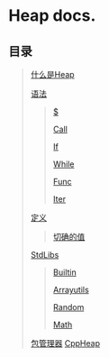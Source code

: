 # Heap docs.

## 目录
> [什么是Heap](What_Is_Heap.md)
>
> [语法](grammar/index.md)
> 
> > [\$](grammar/replace.md)
> >
> > [Call](grammar/call.md)
> > 
> > [If](grammar/if.md)
> > 
> > [While](grammar/while.md)
> > 
> > [Func](grammar/func.md)
> >
> > [Iter](grammar/iter.md)
>
> [定义](define/index.md)
> > [切确的值](define/value.md)
>
> [StdLibs](stdlibs/index.md)
> > [Builtin](stdlibs/builtin/index.md)
> >
> > [Arrayutils](stdlibs/arrayutils/index.md)
> > 
> > [Random](stdlibs/random/index.md)
> >
> > [Math](stdlibs/math/index.md)
>
> [包管理器](heapack/index.md)
> [CppHeap](cppheap/README.md)